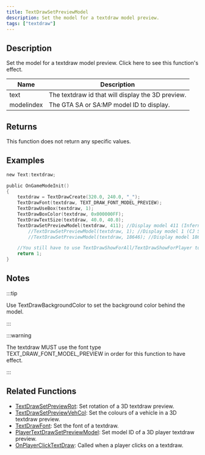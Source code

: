 ```yaml
---
title: TextDrawSetPreviewModel
description: Set the model for a textdraw model preview.
tags: ["textdraw"]
---
```


<VersionWarn version='SA-MP 0.3x' />

## Description

Set the model for a textdraw model preview. Click here to see this function's effect.

| Name       | Description                                       |
| ---------- | ------------------------------------------------- |
| text       | The textdraw id that will display the 3D preview. |
| modelindex | The GTA SA or SA:MP model ID to display.          |

## Returns

This function does not return any specific values.

## Examples

```c
new Text:textdraw;

public OnGameModeInit()
{
    textdraw = TextDrawCreate(320.0, 240.0, "_");
    TextDrawFont(textdraw, TEXT_DRAW_FONT_MODEL_PREVIEW);
    TextDrawUseBox(textdraw, 1);
    TextDrawBoxColor(textdraw, 0x000000FF);
    TextDrawTextSize(textdraw, 40.0, 40.0);
    TextDrawSetPreviewModel(textdraw, 411); //Display model 411 (Infernus)
        //TextDrawSetPreviewModel(textdraw, 1); //Display model 1 (CJ Skin)
        //TextDrawSetPreviewModel(textdraw, 18646); //Display model 18646 (Police light object)

    //You still have to use TextDrawShowForAll/TextDrawShowForPlayer to make the textdraw visible.
    return 1;
}
```

## Notes

:::tip

Use TextDrawBackgroundColor to set the background color behind the model.

:::

:::warning

The textdraw MUST use the font type TEXT_DRAW_FONT_MODEL_PREVIEW in order for this function to have effect.

:::

## Related Functions

- [TextDrawSetPreviewRot](TextDrawSetPreviewRot.md): Set rotation of a 3D textdraw preview.
- [TextDrawSetPreviewVehCol](TextDrawSetPreviewVehCol.md): Set the colours of a vehicle in a 3D textdraw preview.
- [TextDrawFont](TextDrawFont.md): Set the font of a textdraw.
- [PlayerTextDrawSetPreviewModel](PlayerTextDrawSetPreviewModel.md): Set model ID of a 3D player textdraw preview.
- [OnPlayerClickTextDraw](../callbacks/OnPlayerClickTextDraw.md): Called when a player clicks on a textdraw.

